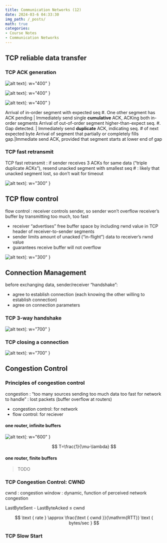 ```yaml
---
title: Communication Networks (12)
date: 2024-03-6 04:33:30
img_path: /_posts/
math: true
categories:
- Course Notes
- Communication Networks
---
```


## TCP reliable data transfer

### TCP ACK generation

![alt text](../upload/img/2024-03-05-communication-networks-11-image.png){: w="400" }

![alt text](../upload/img/2024-03-05-communication-networks-11-image-1.png){: w="400" }

![alt text](../upload/img/2024-03-05-communication-networks-11-image-2.png){: w="400" }

Arrival of in-order segment with expected seq #. One other segment has ACK pending | Immediately send single **cumulative** ACK, ACKing both in-order segments
Arrival of out-of-order segment higher-than-expect seq. #. Gap detected. | Immediately send **duplicate** ACK, indicating seq. # of next expected byte
Arrival of segment that partially or completely fills gap.|Immediate send ACK, provided that segment starts at lower end of gap
  
### TCP fast retransmit

TCP fast retransmit
: if sender receives 3 ACKs for same data (“triple duplicate ACKs”), resend unacked segment with smallest seq #
: likely that unacked segment lost, so don’t wait for timeout

![alt text](../upload/img/2024-03-05-communication-networks-11-image-3.png){: w="300" }

## TCP flow control

flow control
: receiver controls sender, so sender won’t overflow receiver’s buffer by transmitting too much, too fast

- receiver “advertises” free buffer space by including rwnd value in TCP header of receiver-to-sender segments
- sender limits amount of unacked (“in-flight”) data to receiver’s rwnd value
- guarantees receive buffer will not overflow

![alt text](../upload/img/2024-03-05-communication-networks-11-image-4.png){: w="300" }

## Connection Management

before exchanging data, sender/receiver “handshake”:

- agree to establish connection (each knowing the other willing to establish connection)
- agree on connection parameters

### TCP 3-way handshake

![alt text](../upload/img/2024-03-05-communication-networks-11-image-5.png){: w="700" }

### TCP closing a connection

![alt text](../upload/img/2024-03-05-communication-networks-11-image-6.png){: w="700" }

## Congestion Control

### Principles of congestion control

congestion
: “too many sources sending too much data too fast for network to handle”
: lost packets (buffer overflow at routers)

- congestion control: for network
- flow control: for reciever

#### one router, **infinite** buffers

![alt text](../upload/img/2024-03-06-communication-networks-12-image.png){: w="600" }

$$
T=\frac{1}{\mu-\lambda}
$$

#### one router, **finite** buffers

> TODO

### TCP Congestion Control: CWND

cwnd
: congestion window
: dynamic, function of perceived network congestion

LastByteSent - LastByteAcked $\le$ cwnd

$$
\text { rate } \approx \frac{\text { cwnd }}{\mathrm{RTT}} \text { bytes/sec }
$$


### TCP Slow Start 

